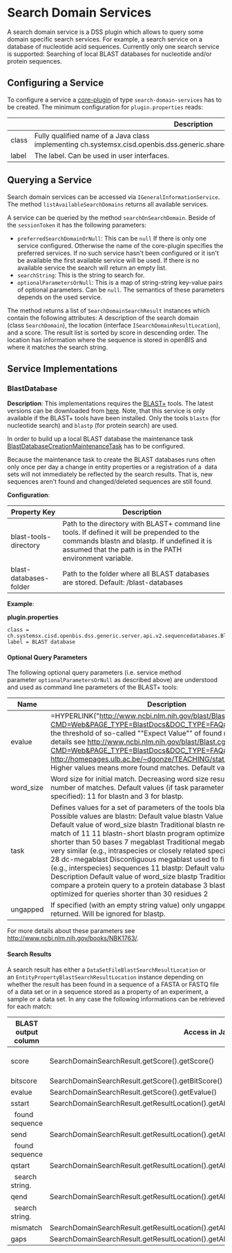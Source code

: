 Search Domain Services
======================

A search domain service is a DSS plugin which allows to query some
domain specific search services. For example, a search service on a
database of nucleotide acid sequences. Currently only one search service
is supported: Searching of local BLAST databases for nucleotide and/or
protein sequences.

## Configuring a Service

To configure a service a
[core-plugin](/display/openBISDoc2010/Core+Plugins) of
type `search-domain-services` has to be created. The minimum
configuration for `plugin.properties` reads:

||Description|
|--- |--- |
|class|Fully qualified name of a Java class implementing ch.systemsx.cisd.openbis.dss.generic.shared.api.internal.v2.ISearchDomainService|
|label|The label. Can be used in user interfaces.|

## Querying a Service

Search domain services can be accessed via `IGeneralInformationService`.
The method `listAvailableSearchDomains` returns all available services.

A service can be queried by the method `searchOnSearchDomain`. Beside of
the `sessionToken` it has the following parameters:

-   `preferredSearchDomainOrNull`: This can be `null` If there is only
    one service configured. Otherwise the name of the core-plugin
    specifies the preferred services. If no such service hasn't been
    configured or it isn't be available the first available service will
    be used. If there is no available service the search will return an
    empty list.
-   `searchString`: This is the string to search for.
-   `optionalParametersOrNull`: This is a map of string-string key-value
    pairs of optional parameters. Can be `null`. The semantics of these
    parameters depends on the used service.

The method returns a list of `SearchDomainSearchResult` instances which
contain the following attributes: A description of the search domain
(class `SearchDomain`), the location
(interface `ISearchDomainResultLocation`), and a score. The result list
is sorted by score in descending order. The location has information
where the sequence is stored in openBIS and where it matches the search
string.

## Service Implementations

### BlastDatabase

**Description**: This implementations requires the
[BLAST+](http://blast.ncbi.nlm.nih.gov/Blast.cg) tools. The latest
versions can be downloaded from
[here](ftp://ftp.ncbi.nlm.nih.gov/blast/executables/blast+/LATEST/).
Note, that this service is only available if the BLAST+ tools have been
installed. Only the tools `blastn` (for nucleotide search) and `blastp`
(for protein search) are used.

In order to build up a local BLAST database the maintenance task
[BlastDatabaseCreationMaintenanceTask](/display/openBISDoc2010/Maintenance+Tasks#MaintenanceTasks-BlastDatabaseCreationMaintenanceTask)
has to be configured.

Because the maintenance task to create the BLAST databases runs often
only once per day a change in entity properties or a registration of a 
data sets will not immediately be reflected by the search results. That
is, new sequences aren't found and changed/deleted sequences are still
found.

**Configuration**:

|Property Key|Description|
|--- |--- |
|blast-tools-directory|Path to the directory with BLAST+ command line tools. If defined it will be prepended to the commands blastn and blastp. If undefined it is assumed that the path is in the PATH environment variable.|
|blast-databases-folder|Path to the folder where all BLAST databases are stored. Default: <data store root>/blast-databases|

**Example**:

**plugin.properties**

    class = ch.systemsx.cisd.openbis.dss.generic.server.api.v2.sequencedatabases.BlastDatabase
    label = BLAST database

#### **Optional Query Parameters**

The following optional query parameters (i.e. service method
parameter `optionalParametersOrNull` as described above) are understood
and used as command line parameters of the BLAST+ tools:

|Name     |Description                                                                                                                                                                                                                                                                                                                                                                                                                                                                                                                                                                                                                                                                                                                                                               |
|---------|--------------------------------------------------------------------------------------------------------------------------------------------------------------------------------------------------------------------------------------------------------------------------------------------------------------------------------------------------------------------------------------------------------------------------------------------------------------------------------------------------------------------------------------------------------------------------------------------------------------------------------------------------------------------------------------------------------------------------------------------------------------------------|
|evalue   |=HYPERLINK("http://www.ncbi.nlm.nih.gov/blast/Blast.cgi?CMD=Web&PAGE_TYPE=BlastDocs&DOC_TYPE=FAQ#expect","Defines the threshold of so-called ""Expect Value"" of found matches (for details see http://www.ncbi.nlm.nih.gov/blast/Blast.cgi?CMD=Web&PAGE_TYPE=BlastDocs&DOC_TYPE=FAQ#expect and http://homepages.ulb.ac.be/~dgonze/TEACHING/stat_scores.pdf). Higher values means more found matches. Default value is 10.")                                                                                                                                                                                                                                                                                                                                              |
|word_size|Word size for initial match. Decreasing word size results in increasing number of matches. Default values (if task parameter hasn't been specified): 11 for blastn and 3 for blastp.                                                                                                                                                                                                                                                                                                                                                                                                                                                                                                                                                                                      |
|task     |Defines values for a set of parameters of the tools blastn and blastp. Possible values are blastn: Default value blastn Value     Description     Default value of word_size blastn  Traditional blastn requiring an exact match of 11   11 blastn-short blastn program optimized for sequences shorter than 50 bases    7 megablast     Traditional megablast used to find very similar (e.g., intraspecies or closely related species) sequences   28 dc-megablast Discontiguous megablast used to find more distant (e.g., interspecies) sequences    11 blastp: Default value blastp Value    Description     Default value of word_size blastp  Traditional blastp to compare a protein query to a protein database 3 blastp-short  blastp optimized for queries shorter than 30 residues   2|
|ungapped |If specified (with an empty string value) only ungapped matches are returned. Will be ignored for blastp.                                                                                                                                                                                                                                                                                                                                                                                                                                                                                                                                                                                                                                                                 |


For more details about these parameters see
<http://www.ncbi.nlm.nih.gov/books/NBK1763/>.

#### Search Results

A search result has either a `DataSetFileBlastSearchResultLocation` or
an `EntityPropertyBlastSearchResultLocation` instance depending on
whether the result has been found in a sequence of a FASTA or FASTQ file
of a data set or in a sequence stored as a property of an experiment, a
sample or a data set. In any case the following informations can be
retrieved for each match:

|BLAST output column|Access in Java|Description|
|--- |--- |--- |
|score|SearchDomainSearchResult.getScore().getScore()|Score. See http://homepages.ulb.ac.be/~dgonze/TEACHING/stat_scores.pdf for an explanation of score, bit-score and evalue.|
|bitscore|SearchDomainSearchResult.getScore().getBitScore()||
|evalue|SearchDomainSearchResult.getScore().getEvalue()||
|sstart|SearchDomainSearchResult.getResultLocation().getAlignmentMatch().getSequenceStart()|Start of alignment in
  found sequence|
|send|SearchDomainSearchResult.getResultLocation().getAlignmentMatch().getSequenceEnd()|End of alignment in
  found sequence|
|qstart|SearchDomainSearchResult.getResultLocation().getAlignmentMatch().getQueryStart()|Start of alignment in
  search string.|
|qend|SearchDomainSearchResult.getResultLocation().getAlignmentMatch().getQueryEnd()|End of alignment in
  search string.|
|mismatch|SearchDomainSearchResult.getResultLocation().getAlignmentMatch().getNumberOfMismatches()|Number of mismatches.|
|gaps|SearchDomainSearchResult.getResultLocation().getAlignmentMatch().getTotalNumberOfGaps()|Total number of gap.|

 

 